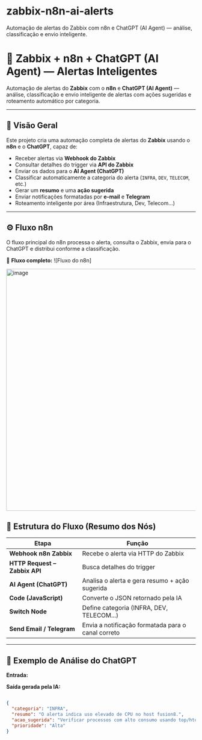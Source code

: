 # zabbix-n8n-ai-alerts
Automação de alertas do Zabbix com n8n e ChatGPT (AI Agent) — análise, classificação e envio inteligente.

# 🤖 Zabbix + n8n + ChatGPT (AI Agent) — Alertas Inteligentes

Automação de alertas do **Zabbix** com o **n8n** e **ChatGPT (AI Agent)** — análise, classificação e envio inteligente de alertas com ações sugeridas e roteamento automático por categoria.

---

## 🧠 Visão Geral

Este projeto cria uma automação completa de alertas do **Zabbix** usando o **n8n** e o **ChatGPT**, capaz de:

- Receber alertas via **Webhook do Zabbix**
- Consultar detalhes do trigger via **API do Zabbix**
- Enviar os dados para o **AI Agent (ChatGPT)**
- Classificar automaticamente a categoria do alerta (`INFRA`, `DEV`, `TELECOM`, etc.)
- Gerar um **resumo** e uma **ação sugerida**
- Enviar notificações formatadas por **e-mail** e **Telegram**
- Roteamento inteligente por área (Infraestrutura, Dev, Telecom...)

---

## ⚙️ Fluxo n8n

O fluxo principal do n8n processa o alerta, consulta o Zabbix, envia para o ChatGPT e distribui conforme a classificação.

📸 **Fluxo completo:**
![Fluxo do n8n]

<img width="1663" height="642" alt="image" src="https://github.com/user-attachments/assets/3d85688e-b061-436c-8a26-6bc6bab8264e" />



## 🧩 Estrutura do Fluxo (Resumo dos Nós)

| Etapa | Função |
|-------|--------|
| **Webhook n8n Zabbix** | Recebe o alerta via HTTP do Zabbix |
| **HTTP Request – Zabbix API** | Busca detalhes do trigger |
| **AI Agent (ChatGPT)** | Analisa o alerta e gera resumo + ação sugerida |
| **Code (JavaScript)** | Converte o JSON retornado pela IA |
| **Switch Node** | Define categoria (INFRA, DEV, TELECOM...) |
| **Send Email / Telegram** | Envia a notificação formatada para o canal correto |

---

## 🧠 Exemplo de Análise do ChatGPT

**Entrada:**


**Saída gerada pela IA:**
```json

{
  "categoria": "INFRA",
  "resumo": "O alerta indica uso elevado de CPU no host fusion8.",
  "acao_sugerida": "Verificar processos com alto consumo usando top/htop e avaliar necessidade de escalonamento de recursos.",
  "prioridade": "Alta"
}








